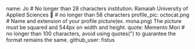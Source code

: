 name: Jo # No longer than 28 characters
institution: Ramaiah University of Applied Sciences 🚩 # no longer than 58 characters
profile_pic: octocat.png # Name and extension of your profile picture(ex. mona.png) The picture must be squared and 544px on width and height.
quote: Memento Mori # no longer than 100 characters, avoid using quotes(") to guarantee the format remains the same.
github_user: fistus
